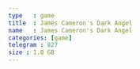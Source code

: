 ```yaml
---
type   : game
title  : James Cameron's Dark Angel
name   : James Cameron's Dark Angel
categories: [game]
telegram : 827
size : 1.8 GB
---
```



